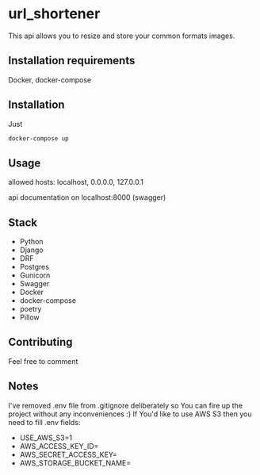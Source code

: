 # url_shortener

This api allows you to resize and store your common formats images.

## Installation requirements
Docker, docker-compose

## Installation
Just
```bash
docker-compose up
```

## Usage

allowed hosts: localhost, 0.0.0.0, 127.0.0.1

api documentation on localhost:8000 (swagger)

## Stack
- Python
- Django
- DRF
- Postgres
- Gunicorn
- Swagger
- Docker
- docker-compose
- poetry
- Pillow

## Contributing
Feel free to comment

## Notes
I've removed .env file from .gitignore deliberately so You can fire up the project without any inconveniences :) 
If You'd like to use AWS S3 then you need to fill .env fields:
- USE_AWS_S3=1
- AWS_ACCESS_KEY_ID=<your aws key>
- AWS_SECRET_ACCESS_KEY=<your aws secret key>
- AWS_STORAGE_BUCKET_NAME=<your aws bucket name>
